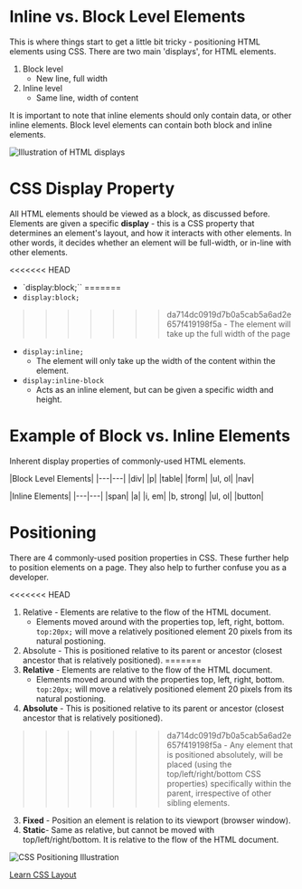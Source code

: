# Inline vs. Block Level Elements

This is where things start to get a little bit tricky - positioning HTML elements using CSS. 
There are two main 'displays', for HTML elements.

1. Block level
	- New line, full width
2. Inline level
	- Same line, width of content

It is important to note that inline elements should only contain data, or other inline elements. Block level elements can contain both block and inline elements. 

![Illustration of HTML displays](http://www.girldevelopitfargo.com/holidayhtmlcss/img/example-blockinline.png "HTML Displays")

# CSS Display Property

All HTML elements should be viewed as a block, as discussed before. Elements are given a specific **display** - this is a CSS property that determines an element's layout, and how it interacts with other elements. In other words, it decides whether an element will be full-width, or in-line with other elements. 

<<<<<<< HEAD
* `display:block;``
=======
* `display:block;`
>>>>>>> da714dc0919d7b0a5cab5a6ad2e657f419198f5a
	- The element will take up the full width of the page
* `display:inline;`
	- The element will only take up the width of the content within the element. 
* `display:inline-block`
	- Acts as an inline element, but can be given a specific width and height.

# Example of Block vs. Inline Elements

Inherent display properties of commonly-used HTML elements.

|Block Level Elements|
|---|---|
|div|
|p|
|table|
|form|
|ul, ol|
|nav|

|Inline Elements|
|---|---|
|span|
|a|
|i, em|
|b, strong|
|ul, ol|
|button|

# Positioning

There are 4 commonly-used position properties in CSS. These further help to position elements on a page. They also help to further confuse you as a developer. 

<<<<<<< HEAD
1. Relative - Elements are relative to the flow of the HTML document. 
	- Elements moved around with the properties top, left, right, bottom. `top:20px;` will move a relatively positioned element 20 pixels from its natural postioning.  
2. Absolute - This is positioned relative to its parent or ancestor (closest ancestor that is relatively positioned). 
=======
1. **Relative** - Elements are relative to the flow of the HTML document. 
	- Elements moved around with the properties top, left, right, bottom. `top:20px;` will move a relatively positioned element 20 pixels from its natural postioning.  
2. **Absolute** - This is positioned relative to its parent or ancestor (closest ancestor that is relatively positioned). 
>>>>>>> da714dc0919d7b0a5cab5a6ad2e657f419198f5a
	- Any element that is positioned absolutely, will be placed (using the top/left/right/bottom CSS properties) specifically within the parent, irrespective of other sibling elements.
3. **Fixed** - Position an element is relation to its viewport (browser window).
4. **Static**- Same as relative, but cannot be moved with top/left/right/bottom. It is relative to the flow of the HTML document.

![CSS Positioning Illustration](http://www.peachpit.com/content/images/ch21_0321703529/elementLinks/21fig10.jpg "Illustration of various positioning techniques using CSS")

[Learn CSS Layout](http://learnlayout.com/position.html)

